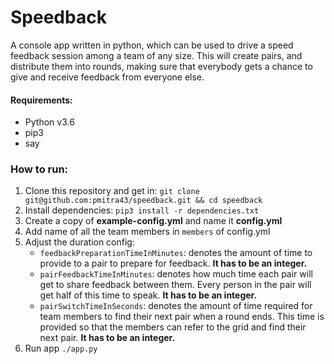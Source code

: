 # Speedback
A console app written in python, which can be used to drive a speed feedback session among a team of any size.
This will create pairs, and distribute them into rounds, making sure that everybody gets a chance to give and receive feedback from everyone else.

#### Requirements:
* Python v3.6
* pip3
* say

### How to run:
1. Clone this repository and get in: `git clone git@github.com:pmitra43/speedback.git && cd speedback`
2. Install dependencies: `pip3 install -r dependencies.txt`
3. Create a copy of **example-config.yml** and name it **config.yml**
4. Add name of all the team members in `members` of config.yml
5. Adjust the duration config:
    * `feedbackPreparationTimeInMinutes`: denotes the amount of time to provide to a pair to prepare for feedback. **It has to be an integer.**
    * `pairFeedbackTimeInMinutes`: denotes how much time each pair will get to share feedback between them. Every person in the pair will get half of this time to speak. **It has to be an integer.**
    * `pairSwitchTimeInSeconds`: denotes the amount of time required for team members to find their next pair when a round ends. This time is provided so that the members can refer to the grid and find their next pair. **It has to be an integer.**
6. Run app `./app.py`